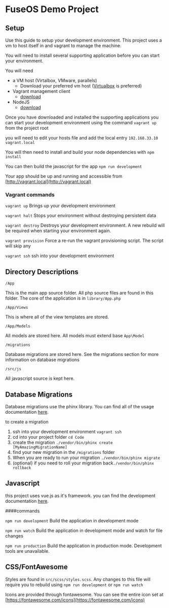 # FuseOS Demo Project

## Setup

Use this guide to setup your development environment.  This project uses a vm to host
itself in and vagrant to manage the machine.  

You will need to install several supporting application before you can start your environment.

You will need

- a VM host (Virtalbox, VMware, parallels)
    - Download your preferred vm host ([Virtualbox](https://www.virtualbox.org/wiki/Downloads) is preferred)
- Vagrant management client
    - [download](https://www.vagrantup.com/downloads.html) 
- NodeJS
    - [download](https://nodejs.org/en/download/current/)
    
Once you have downloaded and installed the supporting applications you can start your 
development environment using the command `vagrant up` from the project root

you will need to edit your hosts file and add the local entry `192.168.33.10 vagrant.local`

You will then need to install and build your node dependencies with `npm install`

You can then build the javascript for the app `npm run development`

Your app should be up and running and accessible from [http://vagrant.local](http://vagrant.local)

### Vagrant commands

`vagrant up`
Brings up your development environment

`vagrant halt`
Stops your environment without destroying persistent data

`vagrant destroy`
Destroys your development environment. A new rebuild will be required when starting your environment again.

`vagrant provision`
Force a re-run the vagrant provisioning script.  The script will skip any

`vagrant ssh`
ssh into your development environment 

## Directory Descriptions

`/App`

This is the main app source folder.  All php source files are found in this folder. The core of the
application is in `library/App.php`

`/App/Views`

This is where all of the view templates are stored.


`/App/Models`

All models are stored here. All models must extend base `App\Model`

`/migrations`

Database migrations are stored here. See the migrations section for more information on 
database migrations

`/src/js`

All javascript source is kept here.

## Database Migrations

Database migrations use the phinx library.  You can find all of the usage documentation
[here](http://docs.phinx.org/en/latest/migrations.html).

to create a migration
1. ssh into your development environment `vagrant ssh`
2. cd into your project folder `cd Code`
3. create the migration `./vendor/bin/phinx create [MyAmazingMigrationName]`
4. find your new migration in the `/migrations` folder
5. When you are ready to run your migration `./vendor/bin/phinx migrate`
6. (optional) if you need to roll your migration back`./vendor/bin/phinx rollback`

## Javascript

this project uses vue.js as it's framework. you can find the development
documentation [here](https://vuejs.org/v2/guide/).

####commands

`npm run development`  Build the application in development mode

`npm run watch`  Build the application in development mode and watch for file changes

`npm run production` Build the application in production mode.  Development tools are unavailable.

## CSS/FontAwesome

Styles are found in `src/scss/styles.scss`.  Any changes to this file will require
you to rebuild using `npm run development` or `npm run watch`

Icons are provided through fontawesome.  You can see the entire icon set at [https://fontawesome.com/icons](https://fontawesome.com/icons)